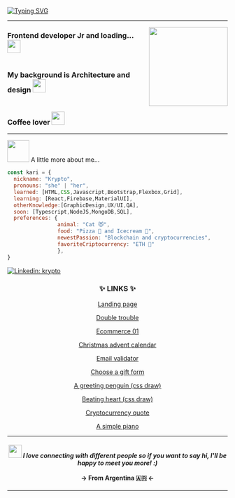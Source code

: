 [![Typing SVG](https://readme-typing-svg.herokuapp.com?color=F727D0&size=30&center=true&vCenter=true&width=900&lines=Hello+world%2C+I'm+Kari!+%F0%9F%91%A9%E2%80%8D%F0%9F%92%BB)](https://git.io/typing-svg)
<hr>
<img align='right' src="https://media.giphy.com/media/ieyl9zmCjO4b4t6qoY/giphy.gif" width="180">
<h3>Frontend developer Jr and loading... <img src="https://media.giphy.com/media/WUlplcMpOCEmTGBtBW/giphy.gif" width="30"><br><br><br>My background is Architecture and design <img src="https://media3.giphy.com/media/lp7G8RCJRrY4axBQo7/giphy.gif?cid=790b761164cb02f5973015bf71861578af2825a0d64b73b5&rid=giphy.gif&ct=s" width="30"><br><br><br>Coffee lover <img src="https://media0.giphy.com/media/fYTrU8WzMJP1aSHOXy/giphy.gif" width="30">
</h3>
<hr>
<p><img src="https://media.giphy.com/media/VgCDAzcKvsR6OM0uWg/giphy.gif" width="50"> A little more about me...  </p>

```javascript
const kari = {
  nickname: "Krypto",
  pronouns: "she" | "her",
  learned: [HTML,CSS,Javascript,Bootstrap,Flexbox,Grid],
  learning: [React,Firebase,MaterialUI],
  otherKnowledge:[GraphicDesign,UX/UI,QA],
  soon: [Typescript,NodeJS,MongoDB,SQL],
  preferences: {
                animal: "Cat 😻",
                food: "Pizza 🍕 and Icecream 🍦",
                newestPassion: "Blockchain and cryptocurrencies", 
                favoriteCriptocurrency: "ETH 🤑"
                },
}
```

[![Linkedin: krypto](https://img.shields.io/badge/-kryptonitta-blue?style=flat-square&logo=Linkedin&logoColor=white&link=https://www.linkedin.com/in/karina-z-9279561a6/)](https://www.linkedin.com/in/karina-z-9279561a6/)

<h3 align="center">✨ LINKS ✨</h3>
<p align="center"> <a href="https://kryptonitta.github.io/landing_page/">Landing page</a></p>
<p align="center"> <a href="https://kryptonitta.github.io/doubletrouble/">Double trouble</a></p>
<p align="center"> <a href="https://kryptonitta.github.io/ecommerce01/">Ecommerce 01</a></p>
<p align="center"> <a href="https://kryptonitta.github.io/christmas-calendar/">Christmas advent calendar</a></p>
<p align="center"> <a href="https://kryptonitta.github.io/email_validator/">Email validator</a></p>
<p align="center"> <a href="https://kryptonitta.github.io/choose_a_gift_form/">Choose a gift form</a></p>
<p align="center"> <a href="https://kryptonitta.github.io/cssdraw_penguin/">A greeting penguin (css draw)</a></p>
<p align="center"> <a href="https://kryptonitta.github.io/Beating_heart/">Beating heart (css draw)</a></p>
<p align="center"> <a href="https://kryptonitta.github.io/cryptocurrency_quote/">Cryptocurrency quote</a></p>
<p align="center"> <a href="https://kryptonitta.github.io/piano/">A simple piano</a></p>
<hr>

<h4 align='center'><img src="https://media.giphy.com/media/LnQjpWaON8nhr21vNW/giphy.gif" width="30"> <em><b>I love connecting with different people</b> so if you want to say <b>hi, I'll be happy to meet you more!</b> :)</em><br><br>-> From Argentina 🇦🇷 <-</h4>

---
